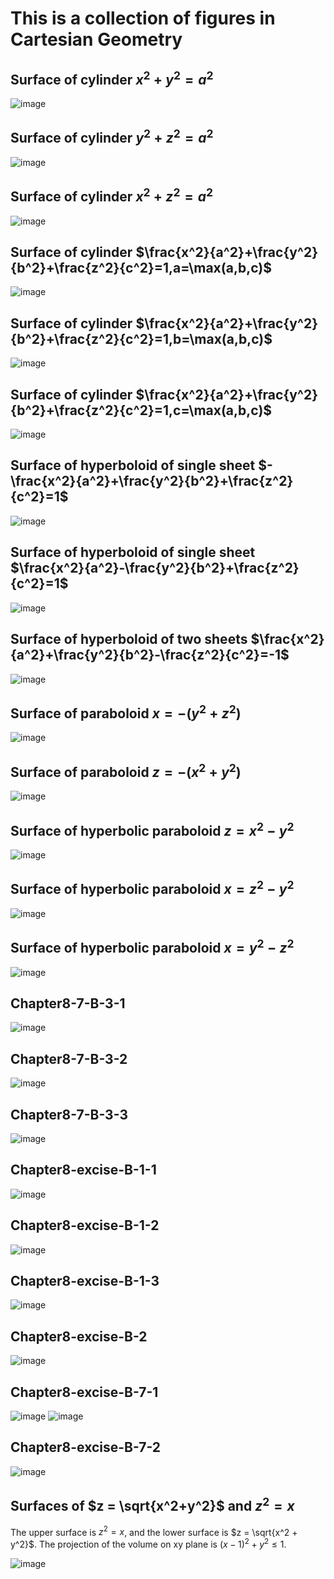 # This is a collection of figures in Cartesian Geometry

## Surface of cylinder $x^2 + y^2 = a^2$
![image](figures/CartesianGeometry/cylinder1.png)

## Surface of cylinder $y^2 + z^2 = a^2$
![image](figures/CartesianGeometry/cylinder2.png)

## Surface of cylinder $x^2 + z^2 = a^2$
![image](figures/CartesianGeometry/cylinder3.png)

## Surface of cylinder $\frac{x^2}{a^2}+\frac{y^2}{b^2}+\frac{z^2}{c^2}=1,a=\max(a,b,c)$
![image](figures/CartesianGeometry/ellipse1.png)

## Surface of cylinder $\frac{x^2}{a^2}+\frac{y^2}{b^2}+\frac{z^2}{c^2}=1,b=\max(a,b,c)$
![image](figures/CartesianGeometry/ellipse2.png)

## Surface of cylinder $\frac{x^2}{a^2}+\frac{y^2}{b^2}+\frac{z^2}{c^2}=1,c=\max(a,b,c)$
![image](figures/CartesianGeometry/ellipse3.png)

## Surface of hyperboloid of single sheet $-\frac{x^2}{a^2}+\frac{y^2}{b^2}+\frac{z^2}{c^2}=1$
![image](figures/CartesianGeometry/hyperboloid_single1.png)

## Surface of hyperboloid of single sheet $\frac{x^2}{a^2}-\frac{y^2}{b^2}+\frac{z^2}{c^2}=1$
![image](figures/CartesianGeometry/hyperboloid_single2.png)

## Surface of hyperboloid of two sheets $\frac{x^2}{a^2}+\frac{y^2}{b^2}-\frac{z^2}{c^2}=-1$
![image](figures/CartesianGeometry/hyperboloid_two1.png)

## Surface of paraboloid $x=-(y^2+z^2)$
![image](figures/CartesianGeometry/paraboloid1.png)

## Surface of paraboloid $z=-(x^2+y^2)$
![image](figures/CartesianGeometry/paraboloid2.png)

## Surface of hyperbolic paraboloid $z=x^2-y^2$
![image](figures/CartesianGeometry/hyperbolic_paraboloid.png)

## Surface of hyperbolic paraboloid $x=z^2-y^2$
![image](figures/CartesianGeometry/hyperbolic_paraboloid2.png)

## Surface of hyperbolic paraboloid $x=y^2-z^2$
![image](figures/CartesianGeometry/hyperbolic_paraboloid3.png)

## Chapter8-7-B-3-1 
![image](figures/CartesianGeometry/ch8-7-B-3-1.png)

## Chapter8-7-B-3-2
![image](figures/CartesianGeometry/ch8-7-B-3-2.png)

## Chapter8-7-B-3-3
![image](figures/CartesianGeometry/ch8-7-B-3-3.png)

## Chapter8-excise-B-1-1
![image](figures/CartesianGeometry/ch8-excise-B-1-1.png)

## Chapter8-excise-B-1-2
![image](figures/CartesianGeometry/ch8-excise-B-1-2.png)

## Chapter8-excise-B-1-3
![image](figures/CartesianGeometry/ch8-excise-B-1-3.png)

## Chapter8-excise-B-2
![image](figures/CartesianGeometry/ch8-excise-B-2.png)

## Chapter8-excise-B-7-1
![image](figures/CartesianGeometry/ch8-excise-B-7.png)
![image](figures/CartesianGeometry/ch8-excise-B-7-1.png)

## Chapter8-excise-B-7-2
![image](figures/CartesianGeometry/ch8-excise-B-7-2.png)


## Surfaces of $z = \sqrt{x^2+y^2}$ and $z^2 = x$

The upper surface is $z^2 = x$, and the lower surface 
is $z = \sqrt{x^2 + y^2}$. The projection of the volume
on xy plane is $(x-1)^2 + y^2 \le 1$.

![image](figures/CartesianGeometry/cone-and-para.png)


